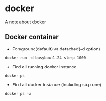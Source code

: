 # docker
A note about docker

## Docker container
- Foreground(default) vs detached(-d option)
```
docker run -d busybox:1.24 sleep 1000
```
- Find all running docker instance
```
docker ps
```
- Find all docker instance (including stop one)
```
docker ps -a
```
